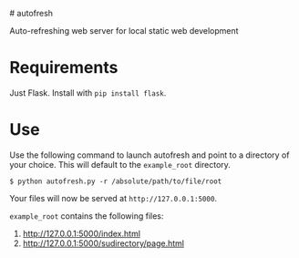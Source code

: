 # autofresh

Auto-refreshing web server for local static web development

# Requirements
Just Flask. Install with `pip install flask`.

# Use
Use the following command to launch autofresh and point to a directory of your choice. This will default to the `example_root` directory.

```
$ python autofresh.py -r /absolute/path/to/file/root
```

Your files will now be served at `http://127.0.0.1:5000`.

`example_root` contains the following files:
1. http://127.0.0.1:5000/index.html
1. http://127.0.0.1:5000/sudirectory/page.html